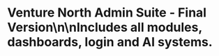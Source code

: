 # Venture North Admin Suite - Final Version\n\nIncludes all modules, dashboards, login and AI systems.